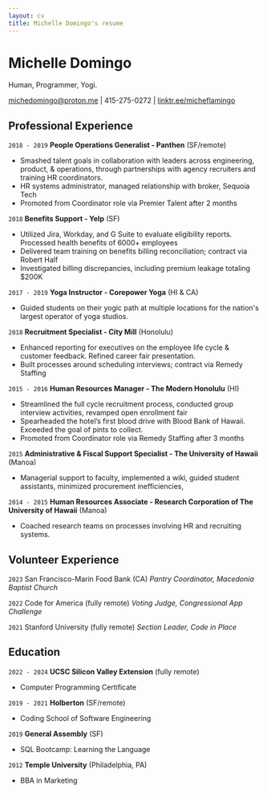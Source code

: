 ```yaml
---
layout: cv
title: Michelle Domingo's resume
---
```

# Michelle Domingo
Human, Programmer, Yogi.

<div id="webaddress">
<a href="michedomingo@proton.me">michedomingo@proton.me</a>
| 415-275-0272
| <a href="https://linktr.ee/micheflamingo">linktr.ee/micheflamingo</a>
</div>

## Professional Experience

`2018 - 2019`
__People Operations Generalist - Panthen__  (SF/remote)
- Smashed talent goals in collaboration with leaders across
engineering, product, & operations, through partnerships
with agency recruiters and training HR coordinators.
- HR systems administrator, managed relationship with broker, Sequoia Tech
- Promoted from Coordinator role via Premier Talent after 2 months

`2018`
__Benefits Support - Yelp__ (SF)
- Utilized Jira, Workday, and G Suite to evaluate eligibility
reports. Processed health benefits of 6000+ employees
- Delivered team training on benefits billing reconciliation; contract via Robert Half
- Investigated billing discrepancies, including premium leakage totaling $200K

`2017 - 2019`
__Yoga Instructor - Corepower Yoga__ (HI & CA)
- Guided students on their yogic path at multiple locations 
for the nation's largest operator of yoga studios.

`2018`
__Recruitment Specialist - City Mill__ (Honolulu)
- Enhanced reporting for executives on the employee life
cycle & customer feedback. Refined career fair presentation.
- Built processes around scheduling interviews; contract via Remedy Staffing

`2015 - 2016`
__Human Resources Manager - The Modern Honolulu__ (HI)
- Streamlined the full cycle recruitment process, conducted group interview activities, revamped open enrollment fair
- Spearheaded the hotel’s first blood drive with Blood Bank of 
Hawaii. Exceeded the goal of pints to collect.
- Promoted from Coordinator role via Remedy Staffing after 3 months

`2015`
__Administrative & Fiscal Support Specialist - The University of Hawaii__ (Manoa)
- Managerial support to faculty, implemented a wiki, guided
student assistants, minimized procurement inefficiencies,

`2014 - 2015`
__Human Resources Associate - Research Corporation of The University of Hawaii__ (Manoa)
- Coached research teams on processes involving HR and 
recruiting systems.


## Volunteer Experience

`2023`
San Francisco-Marin Food Bank (CA)
*Pantry Coordinator, Macedonia Baptist Church*

`2022`
Code for America (fully remote)
*Voting Judge, Congressional App Challenge*

`2021`
Stanford University (fully remote)
*Section Leader, Code in Place*


## Education

`2022 - 2024`
__UCSC Silicon Valley Extension__ (fully remote)
- Computer Programming Certificate

`2019 - 2021`
__Holberton__ (SF/remote)
- Coding School of Software Engineering

`2019`
__General Assembly__ (SF)
- SQL Bootcamp: Learning the Language

`2012`
__Temple University__ (Philadelphia, PA)
- BBA in Marketing

<!-- ### Footer

Last updated: October 2023 -->
